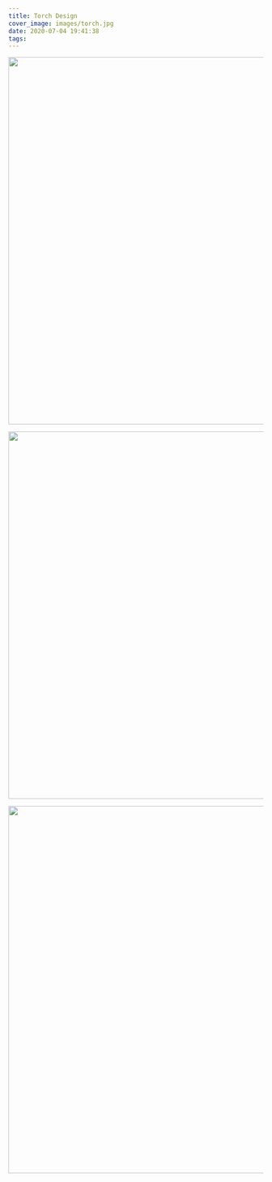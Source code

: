 ```yaml
---
title: Torch Design
cover_image: images/torch.jpg
date: 2020-07-04 19:41:38
tags:
---
```


<p style="text-align: center;">
<img alt="" src="https://s2.loli.net/2022/01/14/aSM1pi8GfI3EoOr.jpg" style="width: 725px; " /></p>

<p style="text-align: center;">
<img alt="" src="https://s2.loli.net/2022/01/14/ZxVUm5XYkRF4Oze.jpg" style="width: 725px; " /></p>

<p style="text-align: center;">
<img alt="" src="https://s2.loli.net/2022/01/14/TFQgEpRqXjtIdiy.jpg" style="width: 725px; " /></p>